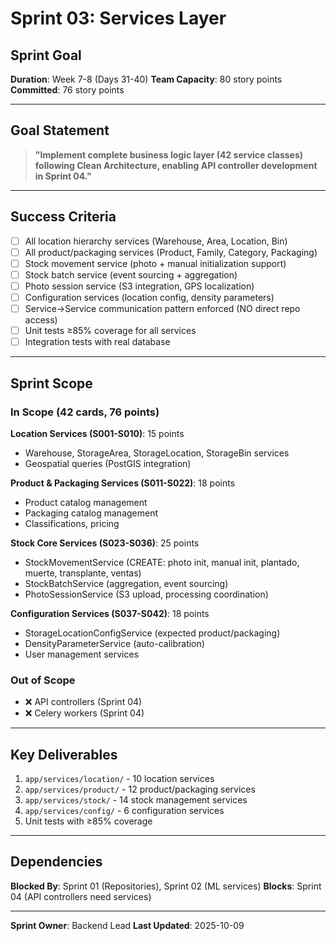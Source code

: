 # Sprint 03: Services Layer
## Sprint Goal

**Duration**: Week 7-8 (Days 31-40)
**Team Capacity**: 80 story points
**Committed**: 76 story points

---

## Goal Statement

> **"Implement complete business logic layer (42 service classes) following Clean Architecture, enabling API controller development in Sprint 04."**

---

## Success Criteria

- [ ] All location hierarchy services (Warehouse, Area, Location, Bin)
- [ ] All product/packaging services (Product, Family, Category, Packaging)
- [ ] Stock movement service (photo + manual initialization support)
- [ ] Stock batch service (event sourcing + aggregation)
- [ ] Photo session service (S3 integration, GPS localization)
- [ ] Configuration services (location config, density parameters)
- [ ] Service→Service communication pattern enforced (NO direct repo access)
- [ ] Unit tests ≥85% coverage for all services
- [ ] Integration tests with real database

---

## Sprint Scope

### In Scope (42 cards, 76 points)

**Location Services (S001-S010)**: 15 points
- Warehouse, StorageArea, StorageLocation, StorageBin services
- Geospatial queries (PostGIS integration)

**Product & Packaging Services (S011-S022)**: 18 points
- Product catalog management
- Packaging catalog management
- Classifications, pricing

**Stock Core Services (S023-S036)**: 25 points
- StockMovementService (CREATE: photo init, manual init, plantado, muerte, transplante, ventas)
- StockBatchService (aggregation, event sourcing)
- PhotoSessionService (S3 upload, processing coordination)

**Configuration Services (S037-S042)**: 18 points
- StorageLocationConfigService (expected product/packaging)
- DensityParameterService (auto-calibration)
- User management services

### Out of Scope
- ❌ API controllers (Sprint 04)
- ❌ Celery workers (Sprint 04)

---

## Key Deliverables

1. `app/services/location/` - 10 location services
2. `app/services/product/` - 12 product/packaging services
3. `app/services/stock/` - 14 stock management services
4. `app/services/config/` - 6 configuration services
5. Unit tests with ≥85% coverage

---

## Dependencies

**Blocked By**: Sprint 01 (Repositories), Sprint 02 (ML services)
**Blocks**: Sprint 04 (API controllers need services)

---

**Sprint Owner**: Backend Lead
**Last Updated**: 2025-10-09
